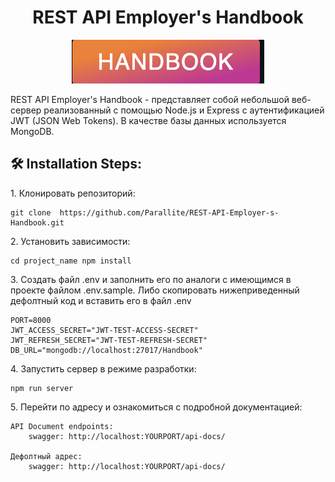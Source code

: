 <h1 align="center" id="title">REST API Employer's Handbook</h1>

<p align="center"><img src="https://github.com/Parallite/REST-API-Employer-s-Handbook/blob/develop/icon/icon.png" alt="project-image"></p>

<p id="description">REST API Employer's Handbook - представляет собой небольшой веб-сервер реализованный с помощью Node.js и Express с аутентификацией JWT (JSON Web Tokens). В качестве базы данных используется MongoDB.</p>

<h2>🛠️ Installation Steps:</h2>

<p>1. Клонировать репозиторий:</p>

```
git clone  https://github.com/Parallite/REST-API-Employer-s-Handbook.git
```

<p>2. Установить зависимости:</p>

```
cd project_name npm install
```

<p>3. Создать файл .env и заполнить его по аналоги с имеющимся в проекте файлом .env.sample. Либо скопировать нижеприведенный дефолтный код и вставить его в файл .env</p>

```
PORT=8000
JWT_ACCESS_SECRET="JWT-TEST-ACCESS-SECRET"
JWT_REFRESH_SECRET="JWT-TEST-REFRESH-SECRET"
DB_URL="mongodb://localhost:27017/Handbook"
```

<p>4. Запустить сервер в режиме разработки:</p>

```
npm run server
```

<p>5. Перейти по адресу и ознакомиться с подробной документацией:</p>

```
API Document endpoints:
    swagger: http://localhost:YOURPORT/api-docs/

Дефолтный адрес:
    swagger: http://localhost:YOURPORT/api-docs/
```

